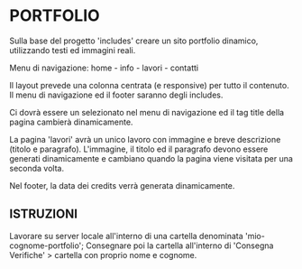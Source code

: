 # PORTFOLIO

Sulla base del progetto 'includes' creare un sito portfolio dinamico, utilizzando testi ed immagini reali.

Menu di navigazione: home - info - lavori - contatti

Il layout prevede una colonna centrata (e responsive) per tutto il contenuto.
Il menu di navigazione ed il footer saranno degli includes.

Ci dovrà essere un selezionato nel menu di navigazione ed il tag title della pagina cambierà dinamicamente.

La pagina 'lavori' avrà un unico lavoro con immagine e breve descrizione (titolo e paragrafo). L'immagine, il titolo ed il paragrafo devono essere generati dinamicamente e cambiano quando la pagina viene visitata per una seconda volta.

Nel footer, la data dei credits verrà generata dinamicamente.

## ISTRUZIONI

Lavorare su server locale all'interno di una cartella denominata 'mio-cognome-portfolio';
Consegnare poi la cartella all'interno di 'Consegna Verifiche' > cartella con proprio nome e cognome.